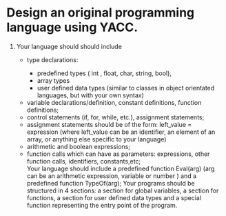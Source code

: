 # Design an original programming language using YACC.

<ol>
  <li>Your language should should include</li>
  <ul>
    <li>type declarations: </li>
    <ul>
      <li>predefined types  ( int , float, char,  string, bool),</li>
      <li>array types  </li>
      <li>user defined data types (similar to classes in object orientated languages, but with your own syntax)</li>
    </ul>
    <li>variable declarations/definition, constant definitions, function definitions;</li>
    <li>control statements (if, for, while, etc.), assignment statements;</li>
    <li>assignment statements should be of the form: left_value  = expression (where left_value can be an identifier, an element of an array, or anything else specific to your language)</li>
    <li>arithmetic and boolean expressions;</li>
    <li>function calls which can have as parameters: expressions, other function calls, identifiers, constants,etc;</li>
    Your language should include a  predefined function Eval(arg) (arg can be an arithmetic expression,  variable or number ) and a predefined function TypeOf(arg);
    Your programs should be structured in 4 sections: a section for global variables, a section for functions, a section for user defined data types and a special function representing the entry point of the program.
  </ul>
</ol>
